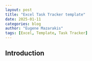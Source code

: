 ```yaml
---
layout: post
title: "Excel Task Tracker template" 
date: 2025-01-11
categories: blog
author: "Eugene Mazarakis"
tags: [Excel, Template, Task Tracker]
---
```


## Introduction
